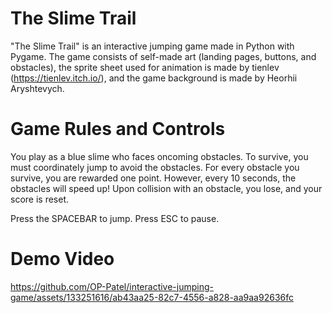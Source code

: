 # The Slime Trail 

"The Slime Trail" is an interactive jumping game made in Python with Pygame. The game consists of self-made art (landing pages, buttons, and obstacles), the sprite sheet used for animation is made by tienlev (https://tienlev.itch.io/), and the game background is made by Heorhii Aryshtevych.  

# Game Rules and Controls
You play as a blue slime who faces oncoming obstacles. To survive, you must coordinately jump to avoid the obstacles. For every obstacle you
survive, you are rewarded one point. However, every 10 seconds, the obstacles will speed up! Upon collision with an obstacle, you lose, and your score is reset.  

Press the SPACEBAR to jump.
Press ESC to pause. 

# Demo Video
https://github.com/OP-Patel/interactive-jumping-game/assets/133251616/ab43aa25-82c7-4556-a828-aa9aa92636fc

